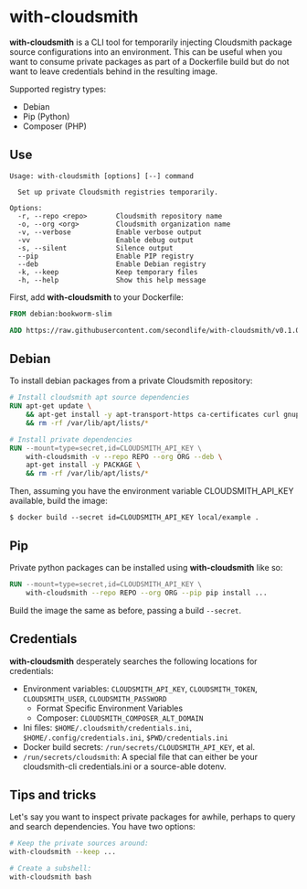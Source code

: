 # with-cloudsmith

**with-cloudsmith** is a CLI tool for temporarily injecting Cloudsmith package
source configurations into an environment. This can be useful when you want
to consume private packages as part of a Dockerfile build but do not want to
leave credentials behind in the resulting image.

Supported registry types:

- Debian
- Pip (Python)
- Composer (PHP)

## Use

```text
Usage: with-cloudsmith [options] [--] command

  Set up private Cloudsmith registries temporarily.

Options:
  -r, --repo <repo>       Cloudsmith repository name
  -o, --org <org>         Cloudsmith organization name
  -v, --verbose           Enable verbose output
  -vv                     Enable debug output
  -s, --silent            Silence output
  --pip                   Enable PIP registry
  --deb                   Enable Debian registry
  -k, --keep              Keep temporary files
  -h, --help              Show this help message
```

First, add **with-cloudsmith** to your Dockerfile:
```dockerfile
FROM debian:bookworm-slim

ADD https://raw.githubusercontent.com/secondlife/with-cloudsmith/v0.1.0/with-cloudsmith /usr/bin/
```

## Debian

To install debian packages from a private Cloudsmith repository:
```dockerfile
# Install cloudsmith apt source dependencies
RUN apt-get update \
    && apt-get install -y apt-transport-https ca-certificates curl gnupg \
    && rm -rf /var/lib/apt/lists/*

# Install private dependencies
RUN --mount=type=secret,id=CLOUDSMITH_API_KEY \
    with-cloudsmith -v --repo REPO --org ORG --deb \
    apt-get install -y PACKAGE \
    && rm -rf /var/lib/apt/lists/*
```

Then, assuming you have the environment variable CLOUDSMITH_API_KEY available, build the image:
```
$ docker build --secret id=CLOUDSMITH_API_KEY local/example .
```

## Pip

Private python packages can be installed using **with-cloudsmith** like so:

```dockerfile
RUN --mount=type=secret,id=CLOUDSMITH_API_KEY \
    with-cloudsmith --repo REPO --org ORG --pip pip install ...
```

Build the image the same as before, passing a build `--secret`.

## Credentials

**with-cloudsmith** desperately searches the following locations for credentials:

- Environment variables: `CLOUDSMITH_API_KEY`, `CLOUDSMITH_TOKEN`, `CLOUDSMITH_USER`, `CLOUDSMITH_PASSWORD`
    - Format Specific Environment Variables
    - Composer: `CLOUDSMITH_COMPOSER_ALT_DOMAIN`
- Ini files: `$HOME/.cloudsmith/credentials.ini`, `$HOME/.config/credentials.ini`, `$PWD/credentials.ini`
- Docker build secrets: `/run/secrets/CLOUDSMITH_API_KEY`, et al.
- `/run/secrets/cloudsmith`: A special file that can either be your cloudsmith-cli credentials.ini or a source-able dotenv.

## Tips and tricks

Let's say you want to inspect private packages for awhile, perhaps to query
and search dependencies. You have two options:

```sh
# Keep the private sources around:
with-cloudsmith --keep ...

# Create a subshell:
with-cloudsmith bash
```
